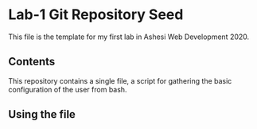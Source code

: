 # Lab-1 Git Repository Seed

This file is the template for my first lab in Ashesi Web Development 2020.

## Contents

This repository contains a single file, a script for gathering the basic configuration of the user from bash.

## Using the file

